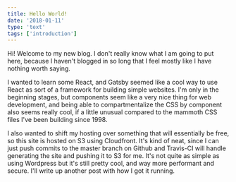 ```yaml
---
title: Hello World!
date: '2018-01-11'
type: 'text'
tags: ['introduction']
---
```


Hi! Welcome to my new blog. I don't really know what I am going to put here, because I haven't blogged in so long that I feel mostly like I have nothing worth saying.

I wanted to learn some React, and Gatsby seemed like a cool way to use React as sort of a framework for building simple websites. I'm only in the beginning stages, but components seem like a very nice thing for web development, and being able to compartmentalize the CSS by component also seems really cool, if a little unusual compared to the mammoth CSS files I've been building since 1998.

I also wanted to shift my hosting over something that will essentially be free, so this site is hosted on S3 using Cloudfront. It's kind of neat, since I can just push commits to the master branch on Github and Travis-CI will handle generating the site and pushing it to S3 for me. It's not quite as simple as using Wordpress but it's still pretty cool, and way more performant and secure. I'll write up another post with how I got it running.
